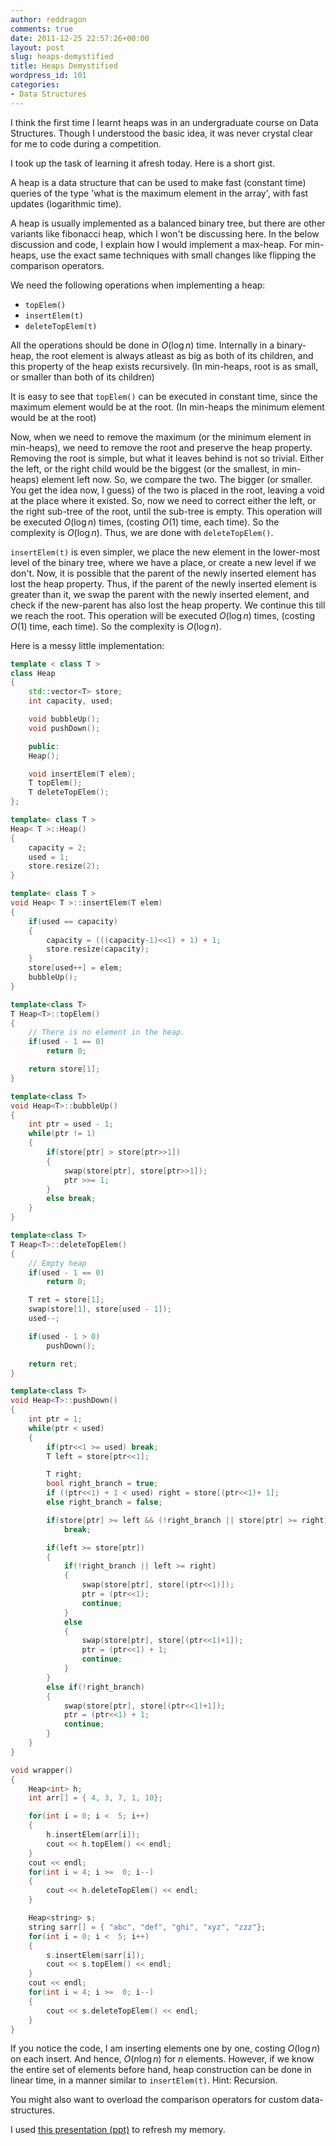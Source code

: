 ```yaml
---
author: reddragon
comments: true
date: 2011-12-25 22:57:26+00:00
layout: post
slug: heaps-demystified
title: Heaps Demystified
wordpress_id: 101
categories:
- Data Structures
---
```


I think the first time I learnt heaps was in an undergraduate course on Data Structures. Though I understood the basic idea, it was never crystal clear for me to code during a competition.

I took up the task of learning it afresh today. Here is a short gist.

A heap is a data structure that can be used to make fast (constant time) queries of the type 'what is the maximum element in the array', with fast updates (logarithmic time).

A heap is usually implemented as a balanced binary tree, but there are other variants like fibonacci heap, which I won't be discussing here. In the below discussion and code, I explain how I would implement a max-heap. For min-heaps, use the exact same techniques with small changes like flipping the comparison operators.

We need the following operations when implementing a heap:

* `topElem()`
* `insertElem(t)`
* `deleteTopElem(t)`

All the operations should be done in $O(\log{n})$ time.
Internally in a binary-heap, the root element is always atleast as big as both of its children, and this property of the heap exists recursively. (In min-heaps, root is as small, or smaller than both of its children)

It is easy to see that `topElem()` can be executed in constant time, since the maximum element would be at the root. (In min-heaps the minimum element would be at the root)

Now, when we need to remove the maximum (or the minimum element in min-heaps), we need to remove the root and preserve the heap property. Removing the root is simple, but what it leaves behind is not so trivial. Either the left, or the right child would be the biggest (or the smallest, in min-heaps) element left now. So, we compare the two. The bigger (or smaller. You get the idea now, I guess) of the two is placed in the root, leaving a void at the place where it existed. So, now we need to correct either the left, or the right sub-tree of the root, until the sub-tree is empty. This operation will be executed $O(\log{n})$ times, (costing $O(1)$ time, each time). So the complexity is $O(\log{n})$. Thus, we are done with `deleteTopElem()`.

`insertElem(t)` is even simpler, we place the new element in the lower-most level of the binary tree, where we have a place, or create a new level if we don't. Now, it is possible that the parent of the newly inserted element has lost the heap property. Thus, if the parent of the newly inserted element is greater than it, we swap the parent with the newly inserted element, and check if the new-parent has also lost the heap property. We continue this till we reach the root. This operation will be executed $O(\log{n})$ times, (costing $O(1)$ time, each time). So the complexity is $O(\log{n})$.

Here is a messy little implementation:

```cpp
template < class T >
class Heap
{
	std::vector<T> store;
	int capacity, used;

	void bubbleUp();
	void pushDown();

	public:
	Heap();

	void insertElem(T elem);
	T topElem();
	T deleteTopElem();
};

template< class T >
Heap< T >::Heap()
{
	capacity = 2;
	used = 1;
	store.resize(2);
}

template< class T >
void Heap< T >::insertElem(T elem)
{
	if(used == capacity)
	{
		capacity = (((capacity-1)<<1) + 1) + 1;
		store.resize(capacity);
	}
	store[used++] = elem;
	bubbleUp();
}

template<class T>
T Heap<T>::topElem()
{
	// There is no element in the heap.
	if(used - 1 == 0)
		return 0;

	return store[1];
}

template<class T>
void Heap<T>::bubbleUp()
{
	int ptr = used - 1;
	while(ptr != 1)
	{
		if(store[ptr] > store[ptr>>1])
		{
			swap(store[ptr], store[ptr>>1]);
			ptr >>= 1;
		}
		else break;
	}
}

template<class T>
T Heap<T>::deleteTopElem()
{
	// Empty heap
	if(used - 1 == 0)
		return 0;

	T ret = store[1];
	swap(store[1], store[used - 1]);
	used--;

	if(used - 1 > 0)
		pushDown();

	return ret;
}

template<class T>
void Heap<T>::pushDown()
{
	int ptr = 1;
	while(ptr < used)
	{
		if(ptr<<1 >= used) break;
		T left = store[ptr<<1];

		T right;
		bool right_branch = true;
		if ((ptr<<1) + 1 < used) right = store[(ptr<<1)+ 1];
		else right_branch = false;

		if(store[ptr] >= left && (!right_branch || store[ptr] >= right))
			break;

		if(left >= store[ptr])
		{
			if(!right_branch || left >= right)
			{
				swap(store[ptr], store[(ptr<<1)]);
				ptr = (ptr<<1);
				continue;
			}
			else
			{
				swap(store[ptr], store[(ptr<<1)+1]);
				ptr = (ptr<<1) + 1;
				continue;
			}
		}
		else if(!right_branch)
		{
			swap(store[ptr], store[(ptr<<1)+1]);
			ptr = (ptr<<1) + 1;
			continue;
		}
	}
}

void wrapper()
{
	Heap<int> h;
	int arr[] = { 4, 3, 7, 1, 10};

	for(int i = 0; i <  5; i++)
	{
		h.insertElem(arr[i]);
		cout << h.topElem() << endl;
	}
	cout << endl;
	for(int i = 4; i >=  0; i--)
	{
		cout << h.deleteTopElem() << endl;
	}

	Heap<string> s;
	string sarr[] = { "abc", "def", "ghi", "xyz", "zzz"};
	for(int i = 0; i <  5; i++)
	{
		s.insertElem(sarr[i]);
		cout << s.topElem() << endl;
	}
	cout << endl;
	for(int i = 4; i >=  0; i--)
	{
		cout << s.deleteTopElem() << endl;
	}
}
```

If you notice the code, I am inserting elements one by one, costing $O(\log{n})$ on each insert. And hence, $O(n\log{n})$ for $n$ elements. However, if we know the entire set of elements before hand, heap construction can be done in linear time, in a manner similar to `insertElem(t)`. Hint: Recursion.

You might also want to overload the comparison operators for custom data-structures.

I used [this presentation (ppt)](www.cis.upenn.edu/~matuszek/cit594-2008/Lectures/33-heapsort.ppt) to refresh my memory.

